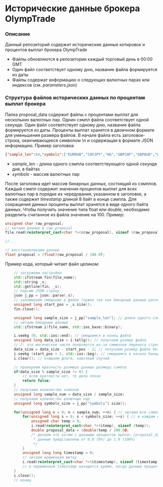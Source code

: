 # Исторические данные брокера OlympTrade

### Описание
Данный репозиторий содержит исторические данные котировок и процентов выплат брокера OlympTrade

* Файлы обновляются в репозитории каждый торговый день в 00:00 GMT
* Один файл соответствует одному дню, название файла формируется из даты
* Файлы содержат информацию о следующих валютных парах или индексов (см. *parameters.json*)

### Структура файлов исторических данных по процентам выплат брокера

Папка proposal_data содержит файлы с процентами выплат для нескольких валютных пар.
Однин сэмпл файла соответствует одной секунде. 
Один файл соответствует одному дню, название файла формируется из даты.
Проценты выплат хранятся в двоичном формате для уменьшения размера файлов. В начале файла есть заголовок-строка, оканчивающееся символом *\n* и содержащая в формате JSON информацию.
Пример заголовка:

```json
{"sample_len":84,"symbols":["EURRUB","CHFJPY","HG","GBPCHF","GBPAUD","USDRUB","AUDUSD","TSLA","ETCUSD","BTGUSD","CADCHF","FCE","TF","DASHUSD","EURCAD","ES","XAGUSD","LTCUSD","CADJPY","BMW","NZDJPY","USDTRY","AUDJPY","Z","USDNOK","EURUSD","LTCBTC","ZECUSD","USDCAD","XMRUSD","MSFT","NINTENDO_JP","BA","USDCHF","NZDUSD","FB","USDJPY","AUDCHF","EURCHF","V","ETHUSD","NKD","GBPNZD","GBPUSD","FDAX","_BRN","AUDNZD","HSI","MCD","SBUX","USDMXN","EURJPY","EURAUD","NZDCHF","Bitcoin","KO","XAUUSD","IBM","NG","AAPL","FESX","EURGBP","ETHBTC","BCHUSD","XRPUSD","GBPCAD","NQ","USDCLP","PL","EURNZD","GBPJPY","NZDCAD","GOOGL","YM","USDSGD","AUDCAD"]}
```

* *sample_len* - длина одного сэмпла соответствующего одной секунде дня, в байтах
* *symbols* - массив валютных пар

После заголовка идет массив бинарных данных, состоящий из сэмплов. Каждый сэмпл содержит значения процентов выплат для всех валютных пар в порядке их чередования, указанном в заголовке, а также содержит *timestamp* длиной 8 байт в конце сэмпла.
Для сокращения данных проценты выплат хранятся в виде одного байта данных. Чтобы получить значение типа float или double, необходимо разделить считанное из файла значение на 100. Пример:

```C++
unsigned char raw_proposal;
// читаем данные в raw_proposal
file.read(reinterpret_cast<char *>(&raw_proposal), sizeof (raw_proposal));

//...

// восстанавливаем данные
float proposal = (float)raw_proposal / 100.0f;
```

Пример кода, который читает файл целиком:

```C++
	// загружаем настройки
	std::ifstream fin(file_name);
	std::string _s;
	std::getline(fin, _s);
	// парсим JSON строку
	json j_pp = json::parse(_s);
	// запоминаем смещение в файле (нужно так как бинарные данные расположены после заголовка)
	unsigned long start_pos = _s.size();
	fin.close();

	unsigned long sample_size = j_pp["sample_len"]; // длина одного сэмпла
	// читаем бинарные данные
	std::ifstream i(file_name, std::ios_base::binary);

	i.seekg (0, std::ios::end); // смещаемся в конец файла
	unsigned long data_size = i.tellg(); // получаем размер файла
	// 2- это магическое число появляется из-за символов переноса строки
	data_size = data_size - start_pos - 2; // получаем размер файла без заголовка
	i.seekg (start_pos + 2, std::ios::beg); // смещаемся в начало бинарных данных
	i.clear(); // очищаем флаги, навсякий случай

	// проверяем кратность размера данных размеру сэмпла
	if(data_size % sample_size != 0) {
		// если кратности нет, то дела плохи
		return false;
	}
	// получаем количество эсмплов
	unsigned long sample_num = data_size / sample_size;
	// получаем количество валютных пар
	unsigned long symbols_size = j_pp["symbols"].size();

	for(unsigned long n = 0; n < sample_num; ++n) { // читаем все сэмплы
		for(unsigned long s = 0; s < symbols_size; ++s) { // в каждом сэмпле читаем все валютные пары
			unsigned char temp = 0;
			i.read(reinterpret_cast<char *>(&temp), sizeof (temp));
			double proposal_data = (double)temp / 100.0d;
			/* делаем что хотим с данными процентов выплат (proposal_data)
			 * данные представлены от 0.0 (0%) до 1.0 (100%)
			 */
		}
		unsigned long long timestamp = 0;
		// читаем временную метку
		i.read(reinterpret_cast<char *>(&timestamp), sizeof (timestamp));
		// в переменной timestamp находится время, когда данные процентов выплат были актуальны
	}
	i.close();
	// конец
```

